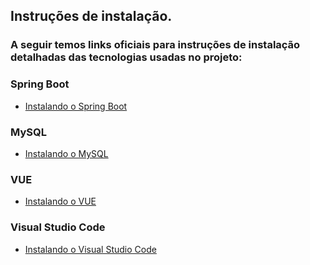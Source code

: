 ## Instruções de instalação.
### A seguir temos links oficiais para instruções de instalação detalhadas das tecnologias usadas no projeto:

### Spring Boot
 - [Instalando o Spring Boot](https://docs.spring.io/spring-boot/docs/current/reference/html/getting-started.html)
### MySQL
 - [Instalando o MySQL](https://dev.mysql.com/doc/mysql-installation-excerpt/8.0/en/windows-installation.html)
### VUE
 - [Instalando o VUE](https://br.vuejs.org/v2/guide/installation.html)
### Visual Studio Code
 - [Instalando o Visual Studio Code](https://code.visualstudio.com/docs/setup/windows)
